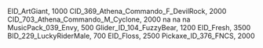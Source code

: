 EID_ArtGiant, 1000
CID_369_Athena_Commando_F_DevilRock, 2000
CID_703_Athena_Commando_M_Cyclone, 2000
na
na
na
MusicPack_039_Envy, 500
Glider_ID_104_FuzzyBear, 1200
EID_Fresh, 3500
BID_229_LuckyRiderMale, 700
EID_Floss, 2500
Pickaxe_ID_376_FNCS, 2000
